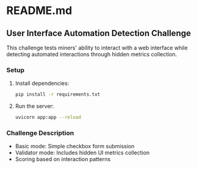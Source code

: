 # README.md

## User Interface Automation Detection Challenge

This challenge tests miners' ability to interact with a web interface while detecting automated interactions through hidden metrics collection.

### Setup

1. Install dependencies:

    ```bash
    pip install -r requirements.txt
    ```

2. Run the server:

    ```bash
    uvicorn app:app --reload
    ```

### Challenge Description

- Basic mode: Simple checkbox form submission
- Validator mode: Includes hidden UI metrics collection
- Scoring based on interaction patterns
